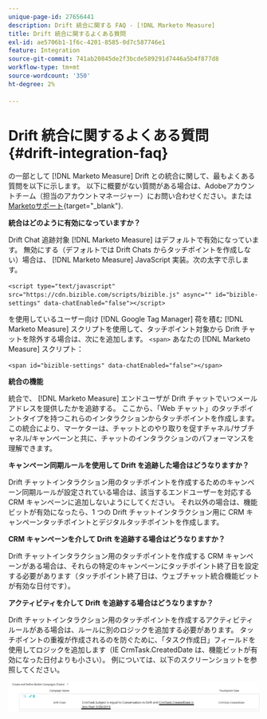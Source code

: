 ```yaml
---
unique-page-id: 27656441
description: Drift 統合に関する FAQ - [!DNL Marketo Measure]
title: Drift 統合に関するよくある質問
exl-id: ae5706b1-1f6c-4201-8585-0d7c587746e1
feature: Integration
source-git-commit: 741ab20845de2f3bcde589291d7446a5b4f877d8
workflow-type: tm+mt
source-wordcount: '350'
ht-degree: 2%

---
```


# Drift 統合に関するよくある質問 {#drift-integration-faq}

の一部として [!DNL Marketo Measure] Drift との統合に関して、最もよくある質問を以下に示します。 以下に概要がない質問がある場合は、Adobeアカウントチーム（担当のアカウントマネージャー）にお問い合わせください。または [Marketoサポート](https://nation.marketo.com/t5/support/ct-p/Support){target="_blank"}.

**統合はどのように有効になっていますか？**

Drift Chat 追跡対象 [!DNL Marketo Measure] はデフォルトで有効になっています。 無効にする（デフォルトでは Drift Chats からタッチポイントを作成しない）場合は、 [!DNL Marketo Measure] JavaScript 実装。次の太字で示します。

`<script type="text/javascript" src="https://cdn.bizible.com/scripts/bizible.js" async="" id="bizible-settings" data-chatEnabled="false"></script>`

を使用しているユーザー向け [!DNL Google Tag Manager] 荷を積む [!DNL Marketo Measure] スクリプトを使用して、タッチポイント対象から Drift チャットを除外する場合は、次にを追加します。 `<span>` あなたの [!DNL Marketo Measure] スクリプト：

`<span id="bizible-settings" data-chatEnabled="false"></span>`

**統合の機能**

統合で、 [!DNL Marketo Measure] エンドユーザが Drift チャットでいつメールアドレスを提供したかを追跡する。 ここから、「Web チャット」のタッチポイントタイプを持つこれらのインタラクションからタッチポイントを作成します。 この統合により、マーケターは、チャットとのやり取りを促すチャネル/サブチャネル/キャンペーンと共に、チャットのインタラクションのパフォーマンスを理解できます。

**キャンペーン同期ルールを使用して Drift を追跡した場合はどうなりますか？**

Drift チャットインタラクション用のタッチポイントを作成するためのキャンペーン同期ルールが設定されている場合は、該当するエンドユーザーを対応する CRM キャンペーンに追加しないようにしてください。 それ以外の場合は、機能ビットが有効になったら、1 つの Drift チャットインタラクション用に CRM キャンペーンタッチポイントとデジタルタッチポイントを作成します。

**CRM キャンペーンを介して Drift を追跡する場合はどうなりますか？**

Drift チャットインタラクション用のタッチポイントを作成する CRM キャンペーンがある場合は、それらの特定のキャンペーンにタッチポイント終了日を設定する必要があります（タッチポイント終了日は、ウェブチャット統合機能ビットが有効な日付です）。

**アクティビティを介して Drift を追跡する場合はどうなりますか？**

Drift チャットインタラクション用のタッチポイントを作成するアクティビティルールがある場合は、ルールに別のロジックを追加する必要があります。 タッチポイントの重複が作成されるのを防ぐために、「タスク作成日」フィールドを使用してロジックを追加します（IE CrmTask.CreatedDate は、機能ビットが有効になった日付よりも小さい）。 例については、以下のスクリーンショットを参照してください。

![](assets/activity-rule-drift.png)
